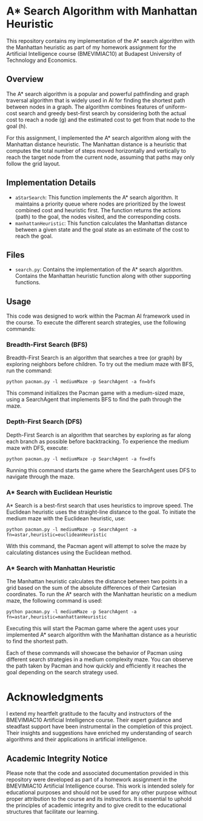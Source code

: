 # A* Search Algorithm with Manhattan Heuristic

This repository contains my implementation of the A* search algorithm with the Manhattan heuristic as part of my homework assignment for the Artificial Intelligence course (BMEVIMIAC10) at Budapest University of Technology and Economics.

## Overview

The A* search algorithm is a popular and powerful pathfinding and graph traversal algorithm that is widely used in AI for finding the shortest path between nodes in a graph. The algorithm combines features of uniform-cost search and greedy best-first search by considering both the actual cost to reach a node (g) and the estimated cost to get from that node to the goal (h).

For this assignment, I implemented the A* search algorithm along with the Manhattan distance heuristic. The Manhattan distance is a heuristic that computes the total number of steps moved horizontally and vertically to reach the target node from the current node, assuming that paths may only follow the grid layout.

## Implementation Details

- `aStarSearch`: This function implements the A* search algorithm. It maintains a priority queue where nodes are prioritized by the lowest combined cost and heuristic first. The function returns the actions (path) to the goal, the nodes visited, and the corresponding costs.
- `manhattanHeuristic`: This function calculates the Manhattan distance between a given state and the goal state as an estimate of the cost to reach the goal.

## Files

- `search.py`: Contains the implementation of the A* search algorithm.
               Contains the Manhattan heuristic function along with other supporting functions.

## Usage

This code was designed to work within the Pacman AI framework used in the course. To execute the different search strategies, use the following commands:

### Breadth-First Search (BFS)
Breadth-First Search is an algorithm that searches a tree (or graph) by exploring neighbors before children. To try out the medium maze with BFS, run the command:
```shell
python pacman.py -l mediumMaze -p SearchAgent -a fn=bfs
```
This command initializes the Pacman game with a medium-sized maze, using a SearchAgent that implements BFS to find the path through the maze.

### Depth-First Search (DFS)
Depth-First Search is an algorithm that searches by exploring as far along each branch as possible before backtracking. To experience the medium maze with DFS, execute:
```shell
python pacman.py -l mediumMaze -p SearchAgent -a fn=dfs
```
Running this command starts the game where the SearchAgent uses DFS to navigate through the maze.

### A* Search with Euclidean Heuristic
A* Search is a best-first search that uses heuristics to improve speed. The Euclidean heuristic uses the straight-line distance to the goal. To initiate the medium maze with the Euclidean heuristic, use:
```shell
python pacman.py -l mediumMaze -p SearchAgent -a fn=astar,heuristic=euclideanHeuristic
```
With this command, the Pacman agent will attempt to solve the maze by calculating distances using the Euclidean method.

### A* Search with Manhattan Heuristic
The Manhattan heuristic calculates the distance between two points in a grid based on the sum of the absolute differences of their Cartesian coordinates. To run the A* search with the Manhattan heuristic on a medium maze, the following command is used:
```shell
python pacman.py -l mediumMaze -p SearchAgent -a fn=astar,heuristic=manhattanHeuristic
```
Executing this will start the Pacman game where the agent uses your implemented A* search algorithm with the Manhattan distance as a heuristic to find the shortest path.

Each of these commands will showcase the behavior of Pacman using different search strategies in a medium complexity maze. You can observe the path taken by Pacman and how quickly and efficiently it reaches the goal depending on the search strategy used.


# Acknowledgments

I extend my heartfelt gratitude to the faculty and instructors of the BMEVIMIAC10 Artificial Intelligence course. Their expert guidance and steadfast support have been instrumental in the completion of this project. Their insights and suggestions have enriched my understanding of search algorithms and their applications in artificial intelligence.

## Academic Integrity Notice
Please note that the code and associated documentation provided in this repository were developed as part of a homework assignment in the BMEVIMIAC10 Artificial Intelligence course. This work is intended solely for educational purposes and should not be used for any other purpose without proper attribution to the course and its instructors. It is essential to uphold the principles of academic integrity and to give credit to the educational structures that facilitate our learning.

